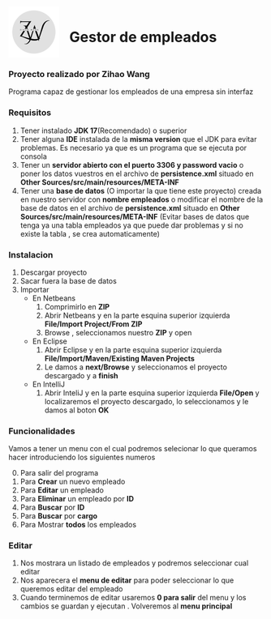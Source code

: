 <div style="display: flex; align-items: center;">
  <img src="img/ZWXLogo.png" alt="Logo" style="max-width: 50%; margin-right: 20px;">
  <div>
    <h1>Gestor de empleados</h1>
  </div>
</div>

### Proyecto realizado por Zihao Wang
Programa capaz de gestionar los empleados de una empresa sin interfaz
### Requisitos
1. Tener instalado **JDK 17**(Recomendado) o superior
2. Tener alguna **IDE** instalada de la **misma version** que el JDK para evitar problemas. Es necesario ya que es un programa que se ejecuta por consola
3. Tener un **servidor abierto con el puerto 3306 y password vacio** o poner los datos vuestros en el archivo de **persistence.xml** situado en **Other Sources/src/main/resources/META-INF**
4. Tener una **base de datos** (O importar la que tiene este proyecto) creada en nuestro servidor con **nombre empleados** o modificar el nombre de la base de datos en el archivo de **persistence.xml** situado en **Other Sources/src/main/resources/META-INF** (Evitar bases de datos que tenga ya una tabla empleados ya que puede dar problemas y si no existe la tabla , se crea automaticamente)
### Instalacion
1. Descargar proyecto
2. Sacar fuera la base de datos
3. Importar
    * En Netbeans
        1. Comprimirlo en **ZIP**
        2. Abrir Netbeans y en la parte esquina superior izquierda **File/Import Project/From ZIP**
        3. Browse , seleccionamos nuestro **ZIP** y open
    * En Eclipse
        1. Abrir Eclipse y en la parte esquina superior izquierda **File/Import/Maven/Existing Maven Projects**
        2. Le damos a **next/Browse** y seleccionamos el proyecto descargado y a **finish**
    * En IntelliJ
        1. Abrir InteliJ y en la parte esquina superior izquierda **File/Open** y localizaremos el proyecto descargado, lo seleccionamos y le damos al boton **OK**
### Funcionalidades
Vamos a tener un menu con el cual podremos selecionar lo que queramos hacer introduciendo los siguientes numeros

0. Para salir del programa
1. Para **Crear** un nuevo empleado
2. Para **Editar** un empleado
3. Para **Eliminar** un empleado por **ID**
4. Para **Buscar** por **ID**
5. Para **Buscar** por **cargo**
6. Para Mostrar **todos** los empleados

### Editar
1. Nos mostrara un listado de empleados y podremos seleccionar cual editar
2. Nos aparecera el **menu de editar** para poder seleccionar lo que queremos editar del empleado
3. Cuando terminemos de editar usaremos **0 para salir** del menu y los cambios se guardan y ejecutan . Volveremos al **menu principal**

